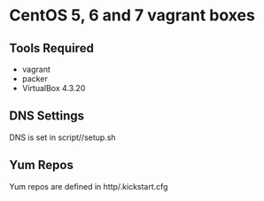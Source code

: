 CentOS 5, 6 and 7 vagrant boxes
===============================

Tools Required
--------------

- vagrant
- packer
- VirtualBox 4.3.20

DNS Settings
------------

DNS is set in script/<centos>/setup.sh

Yum Repos
---------

Yum repos are defined in http/<centos>.kickstart.cfg

